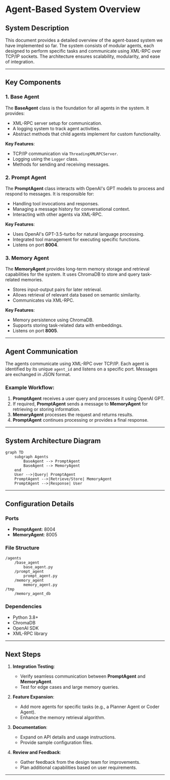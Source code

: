 
# Agent-Based System Overview

## System Description

This document provides a detailed overview of the agent-based system we have implemented so far. The system consists of modular agents, each designed to perform specific tasks and communicate using XML-RPC over TCP/IP sockets. The architecture ensures scalability, modularity, and ease of integration.

---

## Key Components

### 1. Base Agent
The **BaseAgent** class is the foundation for all agents in the system. It provides:
- XML-RPC server setup for communication.
- A logging system to track agent activities.
- Abstract methods that child agents implement for custom functionality.

**Key Features**:
- TCP/IP communication via `ThreadingXMLRPCServer`.
- Logging using the `Logger` class.
- Methods for sending and receiving messages.

### 2. Prompt Agent
The **PromptAgent** class interacts with OpenAI's GPT models to process and respond to messages. It is responsible for:
- Handling tool invocations and responses.
- Managing a message history for conversational context.
- Interacting with other agents via XML-RPC.

**Key Features**:
- Uses OpenAI's GPT-3.5-turbo for natural language processing.
- Integrated tool management for executing specific functions.
- Listens on port **8004**.

### 3. Memory Agent
The **MemoryAgent** provides long-term memory storage and retrieval capabilities for the system. It uses ChromaDB to store and query task-related memories.
- Stores input-output pairs for later retrieval.
- Allows retrieval of relevant data based on semantic similarity.
- Communicates via XML-RPC.

**Key Features**:
- Memory persistence using ChromaDB.
- Supports storing task-related data with embeddings.
- Listens on port **8005**.

---

## Agent Communication

The agents communicate using XML-RPC over TCP/IP. Each agent is identified by its unique `agent_id` and listens on a specific port. Messages are exchanged in JSON format.

### Example Workflow:
1. **PromptAgent** receives a user query and processes it using OpenAI GPT.
2. If required, **PromptAgent** sends a message to **MemoryAgent** for retrieving or storing information.
3. **MemoryAgent** processes the request and returns results.
4. **PromptAgent** continues processing or provides a final response.

---

## System Architecture Diagram

```mermaid
graph TD
    subgraph Agents
        BaseAgent --> PromptAgent
        BaseAgent --> MemoryAgent
    end
    User -->|Query| PromptAgent
    PromptAgent -->|Retrieve/Store| MemoryAgent
    PromptAgent -->|Response| User
```

---

## Configuration Details

### Ports
- **PromptAgent**: 8004
- **MemoryAgent**: 8005

### File Structure
```
/agents
    /base_agent
        base_agent.py
    /prompt_agent
        prompt_agent.py
    /memory_agent
        memory_agent.py
/tmp
    /memory_agent_db
```

### Dependencies
- Python 3.8+
- ChromaDB
- OpenAI SDK
- XML-RPC library

---

## Next Steps

1. **Integration Testing**:
   - Verify seamless communication between **PromptAgent** and **MemoryAgent**.
   - Test for edge cases and large memory queries.

2. **Feature Expansion**:
   - Add more agents for specific tasks (e.g., a Planner Agent or Coder Agent).
   - Enhance the memory retrieval algorithm.

3. **Documentation**:
   - Expand on API details and usage instructions.
   - Provide sample configuration files.

4. **Review and Feedback**:
   - Gather feedback from the design team for improvements.
   - Plan additional capabilities based on user requirements.

---
